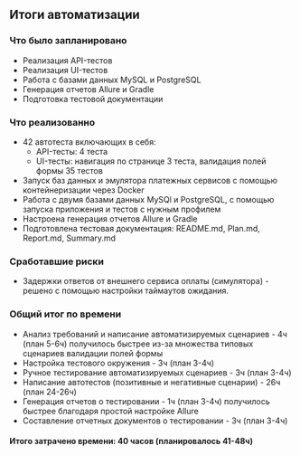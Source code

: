 ## Итоги автоматизации
### Что было запланировано
- Реализация API-тестов
- Реализация UI-тестов
- Работа с базами данных MySQL и PostgreSQL
- Генерация отчетов Allure и Gradle
- Подготовка тестовой документации
### Что реализованно
- 42 автотеста включающих в себя:
  - API-тесты: 4 теста
  - UI-тесты: навигация по странице 3 теста, валидация полей формы 35 тестов
- Запуск баз данных и эмулятора платежных сервисов с помощью контейнеризации через Docker
- Работа с двумя базами данных MySQl и PostgreSQL, с помощью запуска приложения и тестов с нужным профилем
- Настроена генерация отчетов Allure и Gradle 
- Подготовлена тестовая документация: README.md, Plan.md, Report.md, Summary.md
### Cработавшие риски
- Задержки ответов от внешнего сервиса оплаты (симулятора) - решено с помощью настройки таймаутов ожидания.
### Общий итог по времени
- Анализ требований и написание автоматизируемых сценариев - 4ч (план 5-6ч) получилось быстрее из-за множества типовых сценариев валидации полей формы
- Настройка тестового окружения - 3ч (план 3-4ч)
- Ручное тестирование автоматизируемых сценариев - 3ч (план 3-4ч)
- Написание автотестов (позитивные и негативные сценарии) - 26ч (план 24-26ч)
- Генерация отчетов о тестировании - 1ч (план 3-4ч) получилось быстрее благодаря простой настройке Allure
- Составление отчетных документов о тестировании - 3ч (план 3-4ч)
#### Итого затрачено времени: 40 часов (планировалось 41-48ч)
